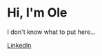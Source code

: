 <h1>Hi, I'm Ole</h1>
<p>I don't know what to put here...</p>

<a href="https://www.linkedin.com/in/ole-w-77a967274/">LinkedIn</a>
